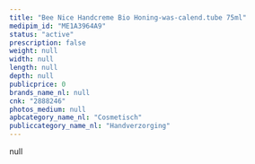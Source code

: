 ```yaml
---
title: "Bee Nice Handcreme Bio Honing-was-calend.tube 75ml"
medipim_id: "ME1A3964A9"
status: "active"
prescription: false
weight: null
width: null
length: null
depth: null
publicprice: 0
brands_name_nl: null
cnk: "2888246"
photos_medium: null
apbcategory_name_nl: "Cosmetisch"
publiccategory_name_nl: "Handverzorging"
---
```

null
